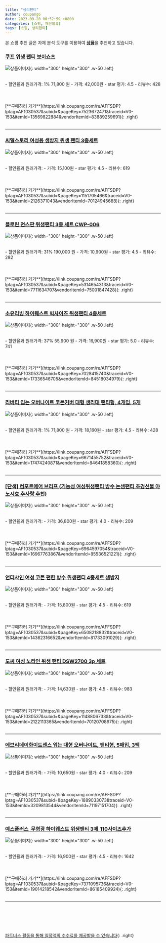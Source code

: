 ```yaml
---
title: "생리팬티"
author: coupang6
date: 2023-09-20 00:52:59 +0800
categories: [쇼핑, 패션의류]
tags: [쇼핑, 생리팬티]
---
```


본 쇼핑 추천 글은 자체 분석 도구를 이용하여 [**상품**](https://link.coupang.com/a/bao1ui)을 추천하고 있습니다.

### [쿠프 위생 팬티 보이쇼츠](https://link.coupang.com/re/AFFSDP?lptag=AF1030537&subid=&pageKey=7523672471&traceid=V0-153&itemId=13569822884&vendorItemId=83889259691)

![상품이미지](https://thumbnail9.coupangcdn.com/thumbnails/remote/230x230ex/image/vendor_inventory/9aad/a7ef89e1887e8bc5368a10e5d1b50f69ebf688a45bc5381b6180e8efca50.jpg){: width="300" height="300" .w-50 .left}


<br>
- 할인율과 원래가격: 1%  71,800   원
- 가격: 42,000원
- star 평가: 4.5
- 리뷰수: 428
<br>
<br>
<br>
<br>
[**구매하러 가기**](https://link.coupang.com/re/AFFSDP?lptag=AF1030537&subid=&pageKey=7523672471&traceid=V0-153&itemId=13569822884&vendorItemId=83889259691){: .right}
<br>
<br>

---

### [씨엘스토리 여성용 샘방지 위생 팬티 3종세트](https://link.coupang.com/re/AFFSDP?lptag=AF1030537&subid=&pageKey=1151705466&traceid=V0-153&itemId=2126371043&vendorItemId=70124945688)

![상품이미지](https://thumbnail10.coupangcdn.com/thumbnails/remote/230x230ex/image/retail/images/2020/01/07/9/2/2597900f-9940-4cb5-b7f5-5f1545f4563c.jpg){: width="300" height="300" .w-50 .left}


<br>
- 할인율과 원래가격: 
- 가격: 15,100원
- star 평가: 4.5
- 리뷰수: 619
<br>
<br>
<br>
<br>
[**구매하러 가기**](https://link.coupang.com/re/AFFSDP?lptag=AF1030537&subid=&pageKey=1151705466&traceid=V0-153&itemId=2126371043&vendorItemId=70124945688){: .right}
<br>
<br>

---

### [플로린 면스판 위생팬티 3종 세트 CWP-006](https://link.coupang.com/re/AFFSDP?lptag=AF1030537&subid=&pageKey=5314654313&traceid=V0-153&itemId=7711634707&vendorItemId=75001847428)

![상품이미지](https://thumbnail7.coupangcdn.com/thumbnails/remote/230x230ex/image/rs_quotation_api/ji8c6scs/6560cf7947a746f78aab66473329aefc.jpg){: width="300" height="300" .w-50 .left}


<br>
- 할인율과 원래가격: 31%  190,000   원
- 가격: 10,900원
- star 평가: 4.5
- 리뷰수: 282
<br>
<br>
<br>
<br>
[**구매하러 가기**](https://link.coupang.com/re/AFFSDP?lptag=AF1030537&subid=&pageKey=5314654313&traceid=V0-153&itemId=7711634707&vendorItemId=75001847428){: .right}
<br>
<br>

---

### [소유리빙 하이웨스트 빅사이즈 위생팬티 4종세트](https://link.coupang.com/re/AFFSDP?lptag=AF1030537&subid=&pageKey=7028415740&traceid=V0-153&itemId=17336546705&vendorItemId=84518034979)

![상품이미지](https://thumbnail8.coupangcdn.com/thumbnails/remote/230x230ex/image/vendor_inventory/ba2d/64d690467d38a81c7fd94b285cb52422f2306367367edd55768194421cf1.jpg){: width="300" height="300" .w-50 .left}


<br>
- 할인율과 원래가격: 37%  55,900   원
- 가격: 16,900원
- star 평가: 5.0
- 리뷰수: 741
<br>
<br>
<br>
<br>
[**구매하러 가기**](https://link.coupang.com/re/AFFSDP?lptag=AF1030537&subid=&pageKey=7028415740&traceid=V0-153&itemId=17336546705&vendorItemId=84518034979){: .right}
<br>
<br>

---

### [리버티 입는 오버나이트 코튼커버 대형 생리대 팬티형, 4개입, 5개](https://link.coupang.com/re/AFFSDP?lptag=AF1030537&subid=&pageKey=6671455752&traceid=V0-153&itemId=17474240871&vendorItemId=84641858360)

![상품이미지](https://thumbnail9.coupangcdn.com/thumbnails/remote/230x230ex/image/retail/images/2023/01/10/10/3/ae350e6d-4325-4e14-92cc-3d402162543e.jpg){: width="300" height="300" .w-50 .left}


<br>
- 할인율과 원래가격: 1%  71,800   원
- 가격: 18,160원
- star 평가: 4.5
- 리뷰수: 428
<br>
<br>
<br>
<br>
[**구매하러 가기**](https://link.coupang.com/re/AFFSDP?lptag=AF1030537&subid=&pageKey=6671455752&traceid=V0-153&itemId=17474240871&vendorItemId=84641858360){: .right}
<br>
<br>

---

### [[단색] 컴포트에어 브리프 (기능성 여성위생팬티 방수 논샘팬티 초경선물 야노시호 추사랑 추천)](https://link.coupang.com/re/AFFSDP?lptag=AF1030537&subid=&pageKey=6964597054&traceid=V0-153&itemId=16967763867&vendorItemId=85536521221)

![상품이미지](https://thumbnail9.coupangcdn.com/thumbnails/remote/230x230ex/image/vendor_inventory/95d1/32658ebb1b4041195bdfc1b3afd62a529ce3a1802c3094ac4a73fca3c6a1.jpg){: width="300" height="300" .w-50 .left}


<br>
- 할인율과 원래가격: 
- 가격: 36,800원
- star 평가: 4.0
- 리뷰수: 209
<br>
<br>
<br>
<br>
[**구매하러 가기**](https://link.coupang.com/re/AFFSDP?lptag=AF1030537&subid=&pageKey=6964597054&traceid=V0-153&itemId=16967763867&vendorItemId=85536521221){: .right}
<br>
<br>

---

### [언더샤인 여성 코튼 편한 방수 위생팬티 4종세트 샘방지](https://link.coupang.com/re/AFFSDP?lptag=AF1030537&subid=&pageKey=6508218832&traceid=V0-153&itemId=14362316652&vendorItemId=81733091029)

![상품이미지](https://thumbnail7.coupangcdn.com/thumbnails/remote/230x230ex/image/vendor_inventory/2a20/e8b64bbe5039ad815257186fcdf91980e4669b64a5f8d045e4af03cc3d7f.jpg){: width="300" height="300" .w-50 .left}


<br>
- 할인율과 원래가격: 
- 가격: 15,800원
- star 평가: 4.5
- 리뷰수: 619
<br>
<br>
<br>
<br>
[**구매하러 가기**](https://link.coupang.com/re/AFFSDP?lptag=AF1030537&subid=&pageKey=6508218832&traceid=V0-153&itemId=14362316652&vendorItemId=81733091029){: .right}
<br>
<br>

---

### [도씨 여성 노라인 위생 팬티 DSW2700 3p 세트](https://link.coupang.com/re/AFFSDP?lptag=AF1030537&subid=&pageKey=1148806733&traceid=V0-153&itemId=2122113365&vendorItemId=70120708975)

![상품이미지](https://thumbnail7.coupangcdn.com/thumbnails/remote/230x230ex/image/retail/images/83357464283382-99543c97-cfb7-4a8c-aa3d-4ad3e98d7436.jpg){: width="300" height="300" .w-50 .left}


<br>
- 할인율과 원래가격: 
- 가격: 14,630원
- star 평가: 4.5
- 리뷰수: 983
<br>
<br>
<br>
<br>
[**구매하러 가기**](https://link.coupang.com/re/AFFSDP?lptag=AF1030537&subid=&pageKey=1148806733&traceid=V0-153&itemId=2122113365&vendorItemId=70120708975){: .right}
<br>
<br>

---

### [에브리데이화이트센스 입는 대형 오버나이트, 팬티형, 5매입, 3팩](https://link.coupang.com/re/AFFSDP?lptag=AF1030537&subid=&pageKey=1889033073&traceid=V0-153&itemId=3209813544&vendorItemId=71197151704)

![상품이미지](https://thumbnail7.coupangcdn.com/thumbnails/remote/230x230ex/image/retail/images/1065670237744425-da4e7652-f6f5-46c6-a597-bbb1dab5a978.jpg){: width="300" height="300" .w-50 .left}


<br>
- 할인율과 원래가격: 
- 가격: 10,650원
- star 평가: 4.0
- 리뷰수: 209
<br>
<br>
<br>
<br>
[**구매하러 가기**](https://link.coupang.com/re/AFFSDP?lptag=AF1030537&subid=&pageKey=1889033073&traceid=V0-153&itemId=3209813544&vendorItemId=71197151704){: .right}
<br>
<br>

---

### [예스플러스_무형광 하이웨스트 위생팬티 3매_110사이즈추가](https://link.coupang.com/re/AFFSDP?lptag=AF1030537&subid=&pageKey=7371095736&traceid=V0-153&itemId=19014218542&vendorItemId=86185409924)

![상품이미지](https://thumbnail9.coupangcdn.com/thumbnails/remote/230x230ex/image/vendor_inventory/4821/9baee24b9aeea4c0d0a91596792d7b33c15c759ba9717fc8bf5da5a34b7e.jpg){: width="300" height="300" .w-50 .left}


<br>
- 할인율과 원래가격: 
- 가격: 16,900원
- star 평가: 4.5
- 리뷰수: 1642
<br>
<br>
<br>
<br>
[**구매하러 가기**](https://link.coupang.com/re/AFFSDP?lptag=AF1030537&subid=&pageKey=7371095736&traceid=V0-153&itemId=19014218542&vendorItemId=86185409924){: .right}
<br>
<br>

---
<br><br><br><br><br> [파트너스 활동을 통해 일정액의 수수료를 제공받을 수 있습니다](https://link.coupang.com/a/bao1ui){: .right}